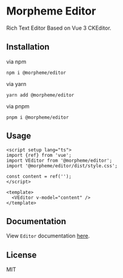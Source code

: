 # Morpheme Editor

Rich Text Editor Based on Vue 3 CKEditor.

## Installation

via npm

```
npm i @morpheme/editor
```

via yarn

```
yarn add @morpheme/editor
```

via pnpm

```
pnpm i @morpheme/editor
```

## Usage

```vue
<script setup lang="ts">
import {ref} from 'vue';
import VEditor from '@morpheme/editor';
import '@morpheme/editor/dist/style.css';

const content = ref('');
</script>

<template>
  <VEditor v-model="content" />
</template>
```

## Documentation

View `Editor` documentation [here](https://gits-ui.web.app/?path=/story/components-editor--default).

## License

MIT
